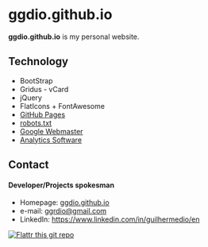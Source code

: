 ggdio.github.io
======
**ggdio.github.io** is my personal website.

## Technology
* BootStrap
* Gridus - vCard
* jQuery
* FlatIcons + FontAwesome
* [GitHub Pages](http://pages.github.com/)
* [robots.txt](https://github.com/ggdio/ggdio.github.io/blob/master/robots.txt)
* [Google Webmaster](http://www.google.com/webmasters/)
* [Analytics Software](http://link-to-e.g.-google-analytics)

## Contact
#### Developer/Projects spokesman
* Homepage: [ggdio.github.io](https://ggdio.github.io)
* e-mail: ggrdio@gmail.com
* LinkedIn: https://www.linkedin.com/in/guilhermedio/en

[![Flattr this git repo](http://api.flattr.com/button/flattr-badge-large.png)](https://flattr.com/submit/auto?user_id=ggdio&url=https://github.com/ggdio/ggdio.github.io&title=ggdio.github.io&language=&tags=github&category=software) 
